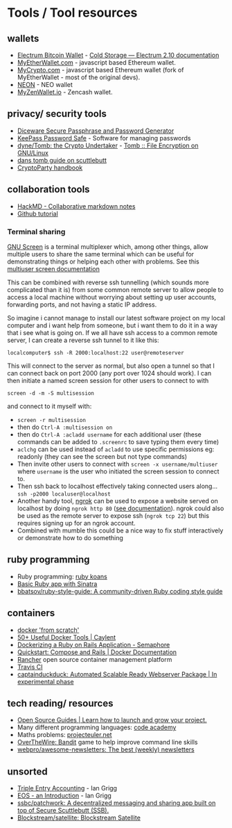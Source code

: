 # Tools / Tool resources

## wallets

* [Electrum Bitcoin Wallet](https://electrum.org/#home) - [Cold Storage — Electrum 2.10 documentation](http://docs.electrum.org/en/latest/coldstorage.html#create-a-watching-only-version-of-your-wallet) 
* [MyEtherWallet.com](https://www.myetherwallet.com/) - javascript based Ethereum wallet.
* [MyCrypto.com](https://mycrypto.com/) - javascript based Ethereum wallet (fork of MyEtherWallet - most of the original devs).
* [NEON](http://neonwallet.com/) - NEO wallet
* [MyZenWallet.io](https://myzenwallet.io/) - Zencash wallet.

## privacy/ security tools

* [Diceware Secure Passphrase and Password Generator](https://www.rempe.us/diceware/#eff)
* [KeePass Password Safe](https://keepass.info/) - Software for managing passwords
* [dyne/Tomb: the Crypto Undertaker](https://github.com/dyne/Tomb) - [Tomb :: File Encryption on GNU/Linux](https://www.dyne.org/software/tomb/)
* [dans tomb guide on scuttlebutt](https://viewer.scuttlebot.io/%25S9KShHdAxUKhhLQxVf9R8fVcU4RdzfJZ06w8fmRLkOE%3D.sha256)
* [CryptoParty handbook](https://www.cryptoparty.in/learn/handbook)

## collaboration tools

* [HackMD - Collaborative markdown notes](https://hackmd.io/)
* [Github tutorial](https://try.github.io/levels/1/challenges/1)

### Terminal sharing

[GNU Screen](https://www.gnu.org/software/screen/) is a terminal multiplexer which, among other things, allow multiple users to share the same terminal which can be useful for demonstrating things or helping each other with problems.  See this [multiuser screen documentation](http://aperiodic.net/screen/multiuser)

This can be combined with reverse ssh tunnelling (which sounds more complicated than it is) from some common remote server to allow people to access a local machine without worrying about setting up user accounts, forwarding ports, and not having a static IP address.  

So imagine i cannot manage to install our latest software project on my local computer and i want help from someone, but i want them to do it in a way that i see what is going on.  If we all have ssh access to a common remote server, I can create a reverse ssh tunnel to it like this: 

`localcomputer$ ssh -R 2000:localhost:22 user@remoteserver`

This will connect to the server as normal, but also open a tunnel so that I can connect back on port 2000 (any port over 1024 should work). 
I can then initiate a named screen session for other users to connect to with 

`screen -d -m -S multisession`

and connect to it myself with:

- `screen -r multisession`
- then do `Ctrl-A :multisession on`
- then do `Ctrl-A :acladd username` for each additional user (these commands can be added to `.screenrc` to save typing them every time)
- `aclchg` can be used instead of `acladd` to use specific permissions eg: readonly (they can see the screen but not type commands)
- Then invite other users to connect with `screen -x username/multiuser` where `username` is the user who initiated the screen session to connect to.
- Then ssh back to localhost effectively taking connected users along... `ssh -p2000 localuser@localhost`
- Another handy tool, [ngrok](https://ngrok.com) can be used to expose a website served on localhost by doing `ngrok http 80` ([see documentation](https://ngrok.com/docs)).  ngrok could also be used as the remote server to expose ssh (`ngrok tcp 22`) but this requires signing up for an ngrok account. 
- Combined with mumble this could be a nice way to fix stuff interactively or demonstrate how to do something

## ruby programming 

* Ruby programming: [ruby koans](https://github.com/CUNY-TAP/ruby-koans)
* [Basic Ruby app with Sinatra](https://github.com/wegotcoders/wgc_groundwork)
* [bbatsov/ruby-style-guide: A community-driven Ruby coding style guide](https://github.com/bbatsov/ruby-style-guide)


## containers

* [docker 'from scratch'](https://embano1.github.io/post/scratch/)
* [50+ Useful Docker Tools | Caylent](http://caylent.com/50-useful-docker-tools/)
* [Dockerizing a Ruby on Rails Application - Semaphore](https://semaphoreci.com/community/tutorials/dockerizing-a-ruby-on-rails-application)
* [Quickstart: Compose and Rails | Docker Documentation](https://docs.docker.com/compose/rails/)
* [Rancher](http://rancher.com/) open source container management platform
* [Travis CI](https://travis-ci.org/)
* [captainduckduck: Automated Scalable Ready Webserver Package | In experimental phase](https://github.com/githubsaturn/captainduckduck/)

## tech reading/ resources

* [Open Source Guides | Learn how to launch and grow your project.](https://opensource.guide/)
* Many different programming languages: [code academy](https://www.codecademy.com/)
* Maths problems: [projecteuler.net](https://projecteuler.net/)
* [OverTheWire: Bandit](http://overthewire.org/wargames/bandit/) game to help improve command line skills
* [webpro/awesome-newsletters: The best (weekly) newsletters](https://github.com/webpro/awesome-newsletters)


## unsorted

* [Triple Entry Accounting](http://iang.org/papers/triple_entry.html) - Ian Grigg
* [EOS - an Introduction](http://iang.org/papers/EOS_An_Introduction.pdf) - Ian Grigg
* [ssbc/patchwork: A decentralized messaging and sharing app built on top of Secure Scuttlebutt (SSB).](https://github.com/ssbc/patchwork)
* [Blockstream/satellite: Blockstream Satellite](https://github.com/Blockstream/satellite)


